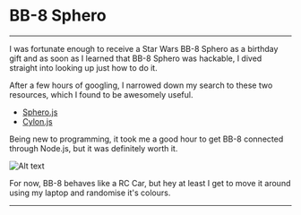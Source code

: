 # BB-8 Sphero
***
I was fortunate enough to receive a Star Wars BB-8 Sphero as a birthday gift and as soon as I learned that BB-8 Sphero was hackable, I dived straight into looking up just how to do it.

After a few hours of googling, I narrowed down my search to these two resources, which I found to be awesomely useful.

- [Sphero.js](https://github.com/orbotix/sphero.js)
- [Cylon.js](https://cylonjs.com/documentation/drivers/bb8/)

Being new to programming, it took me a good hour to get BB-8 connected through Node.js, but it was definitely worth it.

![Alt text](http://i.imgur.com/cvQYSTo.gifv)

For now, BB-8 behaves like a RC Car, but hey at least I get to move it around using my laptop and randomise it's colours.
***
